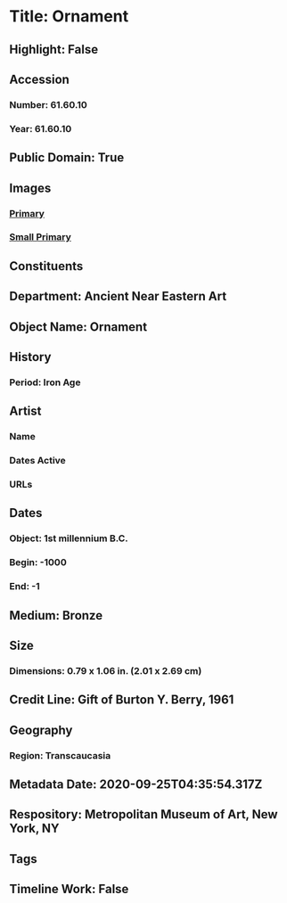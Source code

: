 # Title: Ornament
## Highlight: False
## Accession
### Number: 61.60.10
### Year: 61.60.10
## Public Domain: True
## Images
### [Primary](https://images.metmuseum.org/CRDImages/an/original/ME61_60_10.jpg)
### [Small Primary](https://images.metmuseum.org/CRDImages/an/web-large/ME61_60_10.jpg)
## Constituents
## Department: Ancient Near Eastern Art
## Object Name: Ornament
## History
### Period: Iron Age
## Artist
### Name
### Dates Active
### URLs
## Dates
### Object: 1st millennium B.C.
### Begin: -1000
### End: -1
## Medium: Bronze
## Size
### Dimensions: 0.79 x 1.06 in. (2.01 x 2.69 cm)
## Credit Line: Gift of Burton Y. Berry, 1961
## Geography
### Region: Transcaucasia
## Metadata Date: 2020-09-25T04:35:54.317Z
## Respository: Metropolitan Museum of Art, New York, NY
## Tags
## Timeline Work: False
